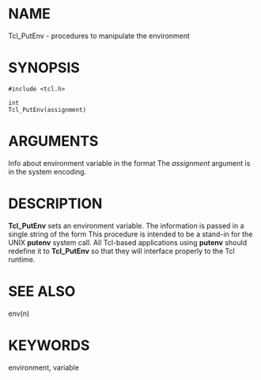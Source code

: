 # NAME

Tcl_PutEnv - procedures to manipulate the environment

# SYNOPSIS

    #include <tcl.h>

    int
    Tcl_PutEnv(assignment)

# ARGUMENTS

Info about environment variable in the format The *assignment* argument
is in the system encoding.

# DESCRIPTION

**Tcl_PutEnv** sets an environment variable. The information is passed
in a single string of the form This procedure is intended to be a
stand-in for the UNIX **putenv** system call. All Tcl-based applications
using **putenv** should redefine it to **Tcl_PutEnv** so that they will
interface properly to the Tcl runtime.

# SEE ALSO

env(n)

# KEYWORDS

environment, variable
